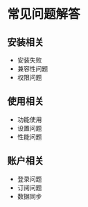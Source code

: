 # 常见问题解答

## 安装相关
- 安装失败
- 兼容性问题
- 权限问题

## 使用相关
- 功能使用
- 设置问题
- 性能问题

## 账户相关
- 登录问题
- 订阅问题
- 数据同步 